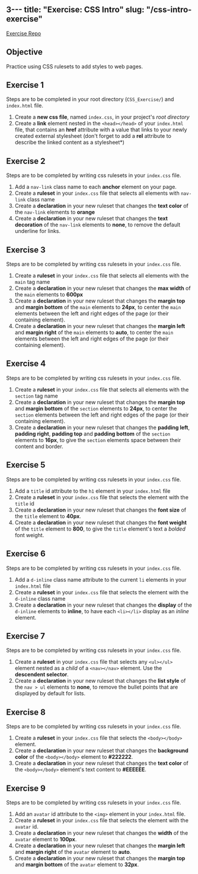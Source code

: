 3---
title: "Exercise: CSS Intro"
slug: "/css-intro-exercise"
---

[Exercise Repo](https://github.com/Bryantellius/CSS_Exercise)

## Objective

Practice using CSS rulesets to add styles to web pages.

## Exercise 1

Steps are to be completed in your root directory (`CSS_Exercise/`) and `index.html` file.

1. Create a **new css file**, named `index.css`, in your project's _root directory_
2. Create a **link** element nested in the `<head></head>` of your `index.html` file, that contains an **href** attribute with a value that links to your newly created external stylesheet (don't forget to add a **rel** attribute to describe the linked content as a stylesheet\*)

## Exercise 2

Steps are to be completed by writing css rulesets in your `index.css` file.

1. Add a `nav-link` class name to each **anchor** element on your page.
2. Create a **ruleset** in your `index.css` file that selects all elements with `nav-link` class name
3. Create a **declaration** in your new ruleset that changes the **text color** of the `nav-link` elements to **orange**
4. Create a **declaration** in your new ruleset that changes the **text decoration** of the `nav-link` elements to **none**, to remove the default underline for links.

## Exercise 3

Steps are to be completed by writing css rulesets in your `index.css` file.

1. Create a **ruleset** in your `index.css` file that selects all elements with the `main` tag name
2. Create a **declaration** in your new ruleset that changes the **max width** of the `main` elements to **600px**
3. Create a **declaration** in your new ruleset that changes the **margin top** and **margin bottom** of the `main` elements to **24px**, to center the `main` elements between the left and right edges of the page (or their containing element).
4. Create a **declaration** in your new ruleset that changes the **margin left** and **margin right** of the `main` elements to **auto**, to center the `main` elements between the left and right edges of the page (or their containing element).

## Exercise 4

Steps are to be completed by writing css rulesets in your `index.css` file.

1. Create a **ruleset** in your `index.css` file that selects all elements with the `section` tag name
2. Create a **declaration** in your new ruleset that changes the **margin top** and **margin bottom** of the `section` elements to **24px**, to center the `section` elements between the left and right edges of the page (or their containing element).
3. Create a **declaration** in your new ruleset that changes the **padding left**, **padding right**, **padding top** and **padding bottom** of the `section` elements to **16px**, to give the `section` elements space between their content and border.

## Exercise 5

Steps are to be completed by writing css rulesets in your `index.css` file.

1. Add a `title` id attribute to the `h1` element in your `index.html` file
2. Create a **ruleset** in your `index.css` file that selects the element with the `title` id
3. Create a **declaration** in your new ruleset that changes the **font size** of the `title` element to **40px**.
4. Create a **declaration** in your new ruleset that changes the **font weight** of the `title` element to **800**, to give the `title` element's text a _bolded_ font weight.

## Exercise 6

Steps are to be completed by writing css rulesets in your `index.css` file.

1. Add a `d-inline` class name attribute to the current `li` elements in your `index.html` file
2. Create a **ruleset** in your `index.css` file that selects the element with the `d-inline` class name
3. Create a **declaration** in your new ruleset that changes the **display** of the `d-inline` elements to **inline**, to have each `<li></li>` display as an _inline_ element.

## Exercise 7

Steps are to be completed by writing css rulesets in your `index.css` file.

1. Create a **ruleset** in your `index.css` file that selects any `<ul></ul>` element nested as a _child_ of a `<nav></nav>` element. Use the **descendent selector**.
2. Create a **declaration** in your new ruleset that changes the **list style** of the `nav > ul` elements to **none**, to remove the bullet points that are displayed by default for lists.

## Exercise 8

Steps are to be completed by writing css rulesets in your `index.css` file.

1. Create a **ruleset** in your `index.css` file that selects the `<body></body>` element.
2. Create a **declaration** in your new ruleset that changes the **background color** of the `<body></body>` element to **#222222**.
3. Create a **declaration** in your new ruleset that changes the **text color** of the `<body></body>` element's text content to **#EEEEEE**.

## Exercise 9

Steps are to be completed by writing css rulesets in your `index.css` file.

1. Add an `avatar` id attribute to the `<img>` element in your `index.html` file.
2. Create a **ruleset** in your `index.css` file that selects the element with the `avatar` id.
3. Create a **declaration** in your new ruleset that changes the **width** of the `avatar` element to **100px**.
4. Create a **declaration** in your new ruleset that changes the **margin left** and **margin right** of the `avatar` element to **auto**.
5. Create a **declaration** in your new ruleset that changes the **margin top** and **margin bottom** of the `avatar` element to **32px**.
